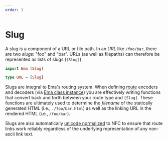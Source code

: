 ```yaml
---
order: 3
---
```

# Slug

A slug is a component of a URL or file path. In an _URL_ like `/foo/bar`, there are two _slugs_: "foo" and "bar". URLs (as well as filepaths) can therefore be represented as lists of slugs (`[Slug]`).

```haskell
import Ema (Slug)

type URL = [Slug]
```

Slugs are integral to Ema's routing system. When defining [route](guide/routes.md) encoders and decoders (via [Ema class instance](guide/class.md)) you are effectively writing functions that convert back and forth between your route type and `[Slug]`. These functions are ultimately used to determine the *filename* of the statically generated HTML (i.e., `./foo/bar.html`) as well as the linking URL in the rendered HTML (i.e., `/foo/bar`).

Slugs are also automatically [unicode normalized](https://www.unicode.org/faq/normalization.html) to NFC to ensure that route links work reliably regardless of the underlying representation of any non-ascii link text.
